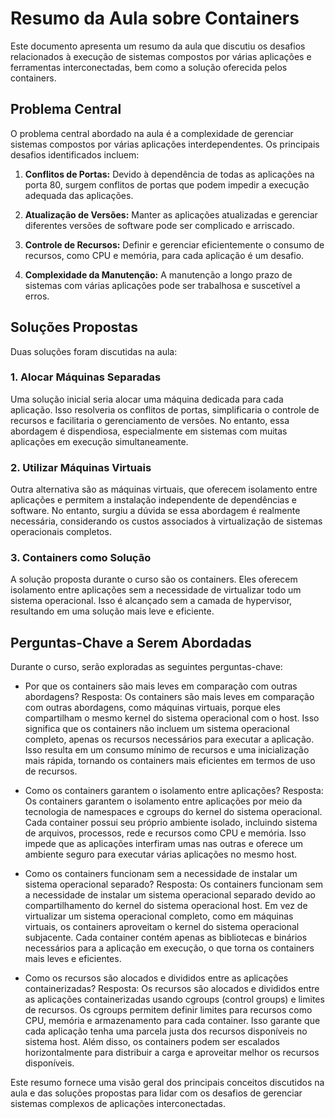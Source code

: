# Resumo da Aula sobre Containers

Este documento apresenta um resumo da aula que discutiu os desafios relacionados à execução de sistemas compostos por várias aplicações e ferramentas interconectadas, bem como a solução oferecida pelos containers.

## Problema Central

O problema central abordado na aula é a complexidade de gerenciar sistemas compostos por várias aplicações interdependentes. Os principais desafios identificados incluem:

1. **Conflitos de Portas:** Devido à dependência de todas as aplicações na porta 80, surgem conflitos de portas que podem impedir a execução adequada das aplicações.

2. **Atualização de Versões:** Manter as aplicações atualizadas e gerenciar diferentes versões de software pode ser complicado e arriscado.

3. **Controle de Recursos:** Definir e gerenciar eficientemente o consumo de recursos, como CPU e memória, para cada aplicação é um desafio.

4. **Complexidade da Manutenção:** A manutenção a longo prazo de sistemas com várias aplicações pode ser trabalhosa e suscetível a erros.

## Soluções Propostas

Duas soluções foram discutidas na aula:

### 1. Alocar Máquinas Separadas

Uma solução inicial seria alocar uma máquina dedicada para cada aplicação. Isso resolveria os conflitos de portas, simplificaria o controle de recursos e facilitaria o gerenciamento de versões. No entanto, essa abordagem é dispendiosa, especialmente em sistemas com muitas aplicações em execução simultaneamente.

### 2. Utilizar Máquinas Virtuais

Outra alternativa são as máquinas virtuais, que oferecem isolamento entre aplicações e permitem a instalação independente de dependências e software. No entanto, surgiu a dúvida se essa abordagem é realmente necessária, considerando os custos associados à virtualização de sistemas operacionais completos.

### 3. Containers como Solução

A solução proposta durante o curso são os containers. Eles oferecem isolamento entre aplicações sem a necessidade de virtualizar todo um sistema operacional. Isso é alcançado sem a camada de hypervisor, resultando em uma solução mais leve e eficiente.

## Perguntas-Chave a Serem Abordadas

Durante o curso, serão exploradas as seguintes perguntas-chave:

- Por que os containers são mais leves em comparação com outras abordagens?
Resposta:
Os containers são mais leves em comparação com outras abordagens, como máquinas virtuais, porque eles compartilham o mesmo kernel do sistema operacional com o host. Isso significa que os containers não incluem um sistema operacional completo, apenas os recursos necessários para executar a aplicação. Isso resulta em um consumo mínimo de recursos e uma inicialização mais rápida, tornando os containers mais eficientes em termos de uso de recursos.
- Como os containers garantem o isolamento entre aplicações?
Resposta:
Os containers garantem o isolamento entre aplicações por meio da tecnologia de namespaces e cgroups do kernel do sistema operacional. Cada container possui seu próprio ambiente isolado, incluindo sistema de arquivos, processos, rede e recursos como CPU e memória. Isso impede que as aplicações interfiram umas nas outras e oferece um ambiente seguro para executar várias aplicações no mesmo host.
- Como os containers funcionam sem a necessidade de instalar um sistema operacional separado?
Resposta:
Os containers funcionam sem a necessidade de instalar um sistema operacional separado devido ao compartilhamento do kernel do sistema operacional host. Em vez de virtualizar um sistema operacional completo, como em máquinas virtuais, os containers aproveitam o kernel do sistema operacional subjacente. Cada container contém apenas as bibliotecas e binários necessários para a aplicação em execução, o que torna os containers mais leves e eficientes.

- Como os recursos são alocados e divididos entre as aplicações containerizadas?
Resposta:
Os recursos são alocados e divididos entre as aplicações containerizadas usando cgroups (control groups) e limites de recursos. Os cgroups permitem definir limites para recursos como CPU, memória e armazenamento para cada container. Isso garante que cada aplicação tenha uma parcela justa dos recursos disponíveis no sistema host. Além disso, os containers podem ser escalados horizontalmente para distribuir a carga e aproveitar melhor os recursos disponíveis.

Este resumo fornece uma visão geral dos principais conceitos discutidos na aula e das soluções propostas para lidar com os desafios de gerenciar sistemas complexos de aplicações interconectadas.
